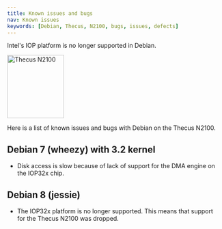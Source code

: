 ```yaml
---
title: Known issues and bugs
nav: Known issues
keywords: [Debian, Thecus, N2100, bugs, issues, defects]
---
```


<div class="alert alert-danger">

Intel's IOP platform is no longer supported in Debian.

</div>

<div class="right">
<img src = "../images/r_n2100_debian.jpg" class="border" alt="Thecus N2100" width="133" height="148" />
</div>

Here is a list of known issues and bugs with Debian on the Thecus N2100.

<h2>Debian 7 (wheezy) with 3.2 kernel</h2>

<ul>

<li>Disk access is slow because of lack of support for the DMA engine on
the IOP32x chip.</li>

</ul>

<h2>Debian 8 (jessie)</h2>

* The IOP32x platform is no longer supported.  This means that support
for the Thecus N2100 was dropped.


